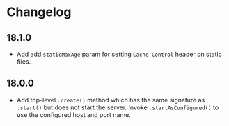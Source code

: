 # Changelog

## 18.1.0

- Add add `staticMaxAge` param for setting `Cache-Control` header on static files.

## 18.0.0

- Add top-level `.create()` method which has the same signature as `.start()`
  but does not start the server. Invoke `.startAsConfigured()` to use the
  configured host and port name.
